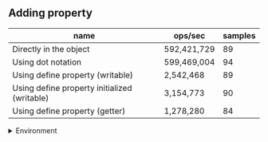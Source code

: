 ## Adding property

|name|ops/sec|samples|
|-|-|-|
|Directly in the object|592,421,729|89|
|Using dot notation|599,469,004|94|
|Using define property (writable)|2,542,468|89|
|Using define property initialized (writable)|3,154,773|90|
|Using define property (getter)|1,278,280|84|


<details>
<summary>Environment</summary>

* __Machine:__ linux x64 | 2 vCPUs | 6.8GB Mem
* __Run:__ Thu Sep 21 2023 22:03:04 GMT+0000 (Coordinated Universal Time)
</details>

